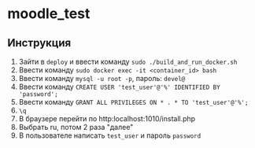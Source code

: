 # moodle_test

## Инструкция

1. Зайти в `deploy` и ввести команду `sudo ./build_and_run_docker.sh`
2. Ввести команду `sudo docker exec -it <container_id> bash`
3. Ввести команду `mysql -u root -p`, пароль: `devel@`
4. Ввести команду `CREATE USER 'test_user'@'%' IDENTIFIED BY 'password';`
5. Ввести команду `GRANT ALL PRIVILEGES ON * . * TO 'test_user'@'%';`
6. `\q`
7. В браузере перейти по http:localhost:1010/install.php 
8. Выбрать ru, потом 2 раза "далее"
9. В пользователе написать `test_user` и пароль `password`
